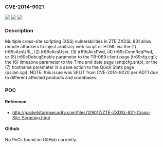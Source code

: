 ### [CVE-2014-9021](https://cve.mitre.org/cgi-bin/cvename.cgi?name=CVE-2014-9021)
![](https://img.shields.io/static/v1?label=Product&message=n%2Fa&color=blue)
![](https://img.shields.io/static/v1?label=Version&message=n%2Fa&color=blue)
![](https://img.shields.io/static/v1?label=Vulnerability&message=n%2Fa&color=brighgreen)

### Description

Multiple cross-site scripting (XSS) vulnerabilities in ZTE ZXDSL 831 allow remote attackers to inject arbitrary web script or HTML via the (1) tr69cAcsURL, (2) tr69cAcsUser, (3) tr69cAcsPwd, (4) tr69cConnReqPwd, or (5) tr69cDebugEnable parameter to the TR-069 client page (tr69cfg.cgi); the (6) timezone parameter to the Time and date page (sntpcfg.sntp); or the (7) hostname parameter in a save action to the Quick Stats page (psilan.cgi).  NOTE: this issue was SPLIT from CVE-2014-9020 per ADT1 due to different affected products and codebases.

### POC

#### Reference
- http://packetstormsecurity.com/files/129017/ZTE-ZXDSL-831-Cross-Site-Scripting.html

#### Github
No PoCs found on GitHub currently.

